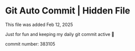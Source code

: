 # Git Auto Commit | Hidden File

This file was added Feb 12, 2025

Just for fun and keeping my daily git commit active 🤪

commit number: 383105
